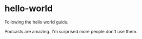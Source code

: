 # hello-world
Following the hello world guide.

Podcasts are amazing.  I'm surprised more people don't use them.
